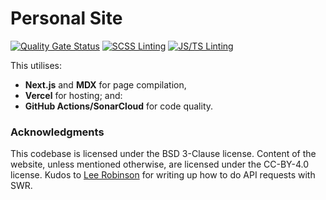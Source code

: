 # Personal Site
[![Quality Gate Status](https://sonarcloud.io/api/project_badges/measure?project=doamatto_personal-site&metric=alert_status)](https://sonarcloud.io/dashboard?id=doamatto_personal-site)
[![SCSS Linting](https://github.com/doamatto/doamatto.xyz/workflows/SCSS%20Linting/badge.svg)](https://github.com/doamatto/doamatto.xyz/actions?query=workflow%3A%22SCSS+Linting%22)
[![JS/TS Linting](https://github.com/doamatto/doamatto.xyz/workflows/JS/TS%20Linting/badge.svg)](https://github.com/doamatto/doamatto.xyz/actions?query=workflow%3A%22JS%2FTS+Linting%22)

This utilises:
- **Next.js** and **MDX** for page compilation,
- **Vercel** for hosting; and:
- **GitHub Actions/SonarCloud** for code quality.

### Acknowledgments
This codebase is licensed under the BSD 3-Clause license. Content of the website, unless mentioned otherwise, are licensed under the CC-BY-4.0 license. Kudos to [Lee Robinson](https://leerob.io) for writing up how to do API requests with SWR.